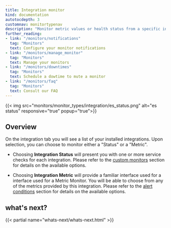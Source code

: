 ```yaml
---
title: Integration monitor
kind: documentation
autotocdepth: 3
customnav: monitortypenav
description: "Monitor metric values or health status from a specific integration"
further_reading:
- link: "/monitors/notifications"
  tag: "Monitors"
  text: Configure your monitor notifications
- link: "/monitors/manage_monitor"
  tag: "Monitors"
  text: Manage your monitors
- link: "/monitors/downtimes"
  tag: "Monitors"
  text: Schedule a dowtime to mute a monitor
- link: "/monitors/faq"
  tag: "Monitors"
  text: Consult our FAQ
---
```


{{< img src="monitors/monitor_types/integration/es_status.png" alt="es status" responsive="true" popup="true">}}

## Overview

On the integration tab you will see a list of your installed integrations. Upon
selection, you can choose to monitor either a "Status" or a "Metric".

- Choosing **Integration Status** will present you with one or more service
  checks for each integration. Please refer to the
  [custom monitors](/monitors/monitor_types/custom_check) section for details on the
  available options.

- Choosing **Integration Metric** will provide a familiar interface used for a
  interface used for a Metric Monitor. You will be able to choose from any of
  the metrics provided by this integration. Please refer to the
  [alert conditions](/monitors/monitor_types/#define-the-conditions) section for details on the available options.

## what's next? 

{{< partial name="whats-next/whats-next.html" >}}